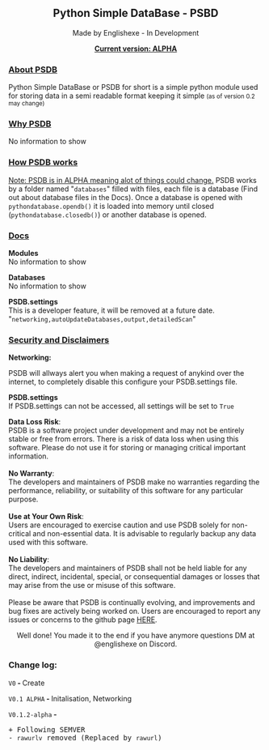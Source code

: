 <h2 align="center">Python Simple DataBase - PSBD</h2>
<p align="center">Made by Englishexe - In Development</p>
<p align="center"><u><b>Current version: ALPHA</b></u></p>
<h3><u>About PSDB</u></h3>
<p>Python Simple DataBase or PSDB for short is a simple python module used for storing data in a semi readable format keeping it simple <small >(as of version 0.2 may change)</small></p>
<h3><u>Why PSDB</u></h3>
<p>No information to show</p>
<h3><u>How PSDB works</u></h3>
<p><u>Note: PSDB is in ALPHA meaning alot of things could change.</u> PSDB works by a folder named "<code>databases</code>" filled with files, each file is a database (Find out about database files in the Docs). Once a database is opened with <code>pythondatabase.opendb()</code> it is loaded into memory until closed (<code>pythondatabase.closedb()</code>) or another database is opened.</p>
<h3><u>Docs</u></h3>
<p><b>Modules</b><br>No information to show<p>
<p><b>Databases</b><br>No information to show</p>
<p><b>PSDB.settings</b><br>This is a developer feature, it will be removed at a future date. "<code>networking,autoUpdateDatabases,output,detailedScan</code>"</p>
<h3><u>Security and Disclaimers</u></h3>
<p><b>Networking:</b></p>
<p>PSDB will allways alert you when making a request of anykind over the internet, to completely disable this configure your PSDB.settings file.</p>
<p><b>PSDB.settings</b><br>If PSDB.settings can not be accessed, all settings will be set to <code>True</code></p>
<p><b>Data Loss Risk</b>:<br>PSDB is a software project under development and may not be entirely stable or free from errors. There is a risk of data loss when using this software. Please do not use it for storing or managing critical important information.<br><br><b>No Warranty</b>:<br>The developers and maintainers of PSDB make no warranties regarding the performance, reliability, or suitability of this software for any particular purpose.<br><br><b>Use at Your Own Risk</b>: <br>Users are encouraged to exercise caution and use PSDB solely for non-critical and non-essential data. It is advisable to regularly backup any data used with this software.<br><br><b>No Liability</b>:<br>The developers and maintainers of PSDB shall not be held liable for any direct, indirect, incidental, special, or consequential damages or losses that may arise from the use or misuse of this software.<br><br>Please be aware that PSDB is continually evolving, and improvements and bug fixes are actively being worked on. Users are encouraged to report any issues or concerns to the github page <u><a href="https://github.com/Englishexe/psdb">HERE</a></u>.</p>
<p align="center">Well done! You made it to the end if you have anymore questions DM at @englishexe on Discord.</p>
<h3>Change log:</h3>
<p><code>V0</code><b> - </b> Create</p>
<p><code>V0.1 ALPHA</code><b> - </b> Initalisation, Networking</p>
<p><code>V0.1.2-alpha</code><b> - </b> <pre>+ Following SEMVER<br>- <code>rawurlv</code> removed (Replaced by <code>rawurl</code>)</pre>